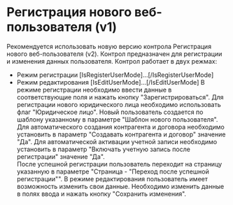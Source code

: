 ﻿---
description: 2.4.7
---
# Регистрация нового веб-пользователя (v1)
Рекомендуется использовать новую версию контрола Регистрация нового веб-пользователя (v2).
Контрол предназначен для регистрации и изменения данных пользователя. 
Контрол работает в двух режмах:
- Режим регистрации [IsRegisterUserMode]...[/IsRegisterUserMode]
- Режим редактирования [IsEditUserMode]...[/IsEditUserMode]
В режиме регистрации необходимо ввести данные в соответствующие поля и нажать кнопку "Зарегистрироваться". Для регистрации нового юридического лица необходимо использовать флаг "Юридическое лицо".
Новый пользователь создается по шаблону указанному в параметре "Шаблон нового пользователя". 
Для автоматического создания контрагента и договора необходимо установить в параметр "Создавать контрагента и договор" значение "Да". 
Для автоматической активации учетной записи необходимо установить в параметр "Включать учетную запись после регистрации" значение "Да".  
После успешной регистрации пользователь переходит на страницу указанную в параметре  "Страница - "Переход после успешной регистрации"".
В режиме редактирования пользователь имеет возможность изменить свои данные. Необходимо изменить данные в полях ввода и нажать кнопку  "Сохранить изменения".
